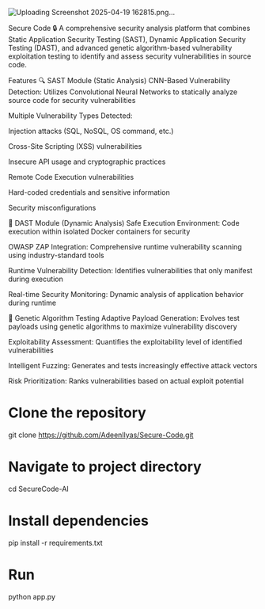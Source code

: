 ![Uploading Screenshot 2025-04-19 162815.png…]()


Secure Code 🔒
A comprehensive security analysis platform that combines Static Application Security Testing (SAST), Dynamic Application Security Testing (DAST), and advanced genetic algorithm-based vulnerability exploitation testing to identify and assess security vulnerabilities in source code.

Features
🔍 SAST Module (Static Analysis)
CNN-Based Vulnerability Detection: Utilizes Convolutional Neural Networks to statically analyze source code for security vulnerabilities

Multiple Vulnerability Types Detected:

Injection attacks (SQL, NoSQL, OS command, etc.)

Cross-Site Scripting (XSS) vulnerabilities

Insecure API usage and cryptographic practices

Remote Code Execution vulnerabilities

Hard-coded credentials and sensitive information

Security misconfigurations

🚀 DAST Module (Dynamic Analysis)
Safe Execution Environment: Code execution within isolated Docker containers for security

OWASP ZAP Integration: Comprehensive runtime vulnerability scanning using industry-standard tools

Runtime Vulnerability Detection: Identifies vulnerabilities that only manifest during execution

Real-time Security Monitoring: Dynamic analysis of application behavior during runtime

🧬 Genetic Algorithm Testing
Adaptive Payload Generation: Evolves test payloads using genetic algorithms to maximize vulnerability discovery

Exploitability Assessment: Quantifies the exploitability level of identified vulnerabilities

Intelligent Fuzzing: Generates and tests increasingly effective attack vectors

Risk Prioritization: Ranks vulnerabilities based on actual exploit potential


# Clone the repository
git clone https://github.com/AdeenIlyas/Secure-Code.git

# Navigate to project directory
cd SecureCode-AI

# Install dependencies
pip install -r requirements.txt

# Run
python app.py

